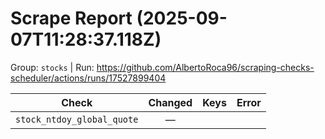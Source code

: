 # Scrape Report (2025-09-07T11:28:37.118Z)

Group: `stocks`  |  Run: https://github.com/AlbertoRoca96/scraping-checks-scheduler/actions/runs/17527899404

| Check | Changed | Keys | Error |
|---|:---:|:--|:--|
| `stock_ntdoy_global_quote` | — |  |  |
